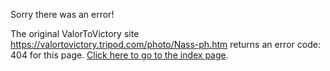 

Sorry there was an error!

The original ValorToVictory site https://valortovictory.tripod.com/photo/Nass-ph.htm returns an error code: 404 for this page. [Click here to go to the index page](../index.md).